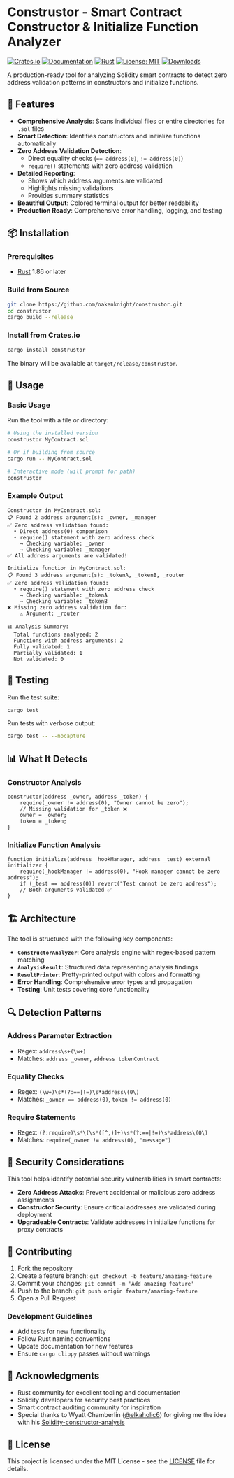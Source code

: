 # Construstor - Smart Contract Constructor & Initialize Function Analyzer

[![Crates.io](https://img.shields.io/crates/v/construstor.svg)](https://crates.io/crates/construstor)
[![Documentation](https://docs.rs/construstor/badge.svg)](https://docs.rs/construstor)
[![Rust](https://img.shields.io/badge/rust-1.86+-orange.svg)](https://www.rust-lang.org)
[![License: MIT](https://img.shields.io/badge/License-MIT-blue.svg)](LICENSE)
[![Downloads](https://img.shields.io/crates/d/construstor.svg)](https://crates.io/crates/construstor)

A production-ready tool for analyzing Solidity smart contracts to detect zero address validation patterns in constructors and initialize functions.

## 🚀 Features

- **Comprehensive Analysis**: Scans individual files or entire directories for `.sol` files
- **Smart Detection**: Identifies constructors and initialize functions automatically
- **Zero Address Validation Detection**:
  - Direct equality checks (`== address(0)`, `!= address(0)`)
  - `require()` statements with zero address validation
- **Detailed Reporting**:
  - Shows which address arguments are validated
  - Highlights missing validations
  - Provides summary statistics
- **Beautiful Output**: Colored terminal output for better readability
- **Production Ready**: Comprehensive error handling, logging, and testing

## 📦 Installation

### Prerequisites

- [Rust](https://rustup.rs/) 1.86 or later

### Build from Source

```bash
git clone https://github.com/oakenknight/construstor.git
cd construstor
cargo build --release
```

### Install from Crates.io

```bash
cargo install construstor
```

The binary will be available at `target/release/construstor`.

## 🔧 Usage

### Basic Usage

Run the tool with a file or directory:

```bash
# Using the installed version
construstor MyContract.sol

# Or if building from source
cargo run -- MyContract.sol

# Interactive mode (will prompt for path)
construstor
```

### Example Output

```text
Constructor in MyContract.sol:
📋 Found 2 address argument(s): _owner, _manager
✅ Zero address validation found:
  • Direct address(0) comparison
  • require() statement with zero address check
    → Checking variable: _owner
    → Checking variable: _manager
✅ All address arguments are validated!

Initialize function in MyContract.sol:
📋 Found 3 address argument(s): _tokenA, _tokenB, _router
✅ Zero address validation found:
  • require() statement with zero address check
    → Checking variable: _tokenA
    → Checking variable: _tokenB
❌ Missing zero address validation for:
    ⚠️ Argument: _router

📊 Analysis Summary:
  Total functions analyzed: 2
  Functions with address arguments: 2
  Fully validated: 1
  Partially validated: 1
  Not validated: 0
```

## 🧪 Testing

Run the test suite:

```bash
cargo test
```

Run tests with verbose output:

```bash
cargo test -- --nocapture
```

## 📊 What It Detects

### Constructor Analysis

```solidity
constructor(address _owner, address _token) {
    require(_owner != address(0), "Owner cannot be zero");
    // Missing validation for _token ❌
    owner = _owner;
    token = _token;
}
```

### Initialize Function Analysis

```solidity
function initialize(address _hookManager, address _test) external initializer {
    require(_hookManager != address(0), "Hook manager cannot be zero address");
    if (_test == address(0)) revert("Test cannot be zero address");
    // Both arguments validated ✅
}
```

## 🏗️ Architecture

The tool is structured with the following key components:

- **`ConstructorAnalyzer`**: Core analysis engine with regex-based pattern matching
- **`AnalysisResult`**: Structured data representing analysis findings
- **`ResultPrinter`**: Pretty-printed output with colors and formatting
- **Error Handling**: Comprehensive error types and propagation
- **Testing**: Unit tests covering core functionality

## 🔍 Detection Patterns

### Address Parameter Extraction

- Regex: `address\s+(\w+)`
- Matches: `address _owner`, `address tokenContract`

### Equality Checks

- Regex: `(\w+)\s*(?:==|!=)\s*address\(0\)`
- Matches: `_owner == address(0)`, `token != address(0)`

### Require Statements

- Regex: `(?:require)\s*\(\s*([^,)]+)\s*(?:==|!=)\s*address\(0\)`
- Matches: `require(_owner != address(0), "message")`

## 🚨 Security Considerations

This tool helps identify potential security vulnerabilities in smart contracts:

- **Zero Address Attacks**: Prevent accidental or malicious zero address assignments
- **Constructor Security**: Ensure critical addresses are validated during deployment
- **Upgradeable Contracts**: Validate addresses in initialize functions for proxy contracts

## 🤝 Contributing

1. Fork the repository
2. Create a feature branch: `git checkout -b feature/amazing-feature`
3. Commit your changes: `git commit -m 'Add amazing feature'`
4. Push to the branch: `git push origin feature/amazing-feature`
5. Open a Pull Request

### Development Guidelines

- Add tests for new functionality
- Follow Rust naming conventions
- Update documentation for new features
- Ensure `cargo clippy` passes without warnings

## 🙏 Acknowledgments

- Rust community for excellent tooling and documentation
- Solidity developers for security best practices
- Smart contract auditing community for inspiration
- Special thanks to Wyatt Chamberlin ([@elkaholic6](https://github.com/elkaholic6)) for giving me the idea with his [Solidity-constructor-analysis](https://github.com/elkaholic6/Solidity-constructor-analysis)

## 📄 License

This project is licensed under the MIT License - see the [LICENSE](LICENSE) file for details.
